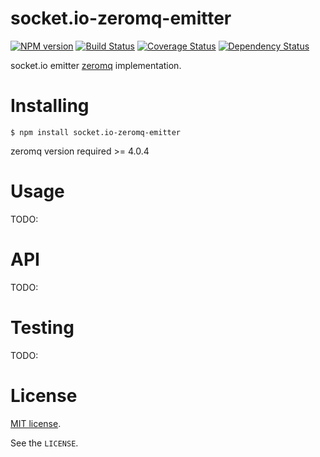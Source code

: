 # socket.io-zeromq-emitter

[![NPM version](https://badge.fury.io/js/socket.io-zeromq-emitter.svg)](http://badge.fury.io/js/socket.io-zeromq-emitter)
[![Build Status](https://travis-ci.org/kazupon/socket.io-zeromq-emitter.svg?branch=master)](https://travis-ci.org/kazupon/socket.io-zeromq-emitter)
[![Coverage Status](https://img.shields.io/coveralls/kazupon/socket.io-zeromq-emitter.svg)](https://coveralls.io/r/kazupon/socket.io-zeromq-emitter)
[![Dependency Status](https://david-dm.org/kazupon/socket.io-zeromq-emitter.svg)](https://david-dm.org/kazupon/socket.io-zeromq-emitter)

socket.io emitter [zeromq](http://zeromq.or) implementation.


# Installing

```
$ npm install socket.io-zeromq-emitter
```

zeromq version required >= 4.0.4


# Usage

TODO:


# API

TODO:


# Testing

TODO:


# License

[MIT license](http://www.opensource.org/licenses/mit-license.php).

See the `LICENSE`.
